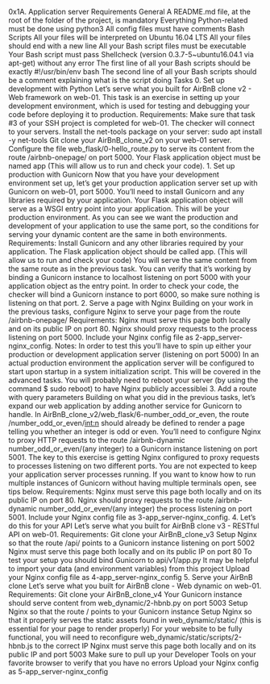0x1A. Application server Requirements General A README.md file, at the root of the folder of the project, is mandatory Everything Python-related
must be done using python3 All config files must have comments Bash Scripts All your files will be interpreted on Ubuntu 16.04 LTS All your files
should end with a new line All your Bash script files must be executable Your Bash script must pass Shellcheck (version 0.3.7-5~ubuntu16.04.1 via
apt-get) without any error The first line of all your Bash scripts should be exactly #!/usr/bin/env bash The second line of all your Bash scripts
should be a comment explaining what is the script doing Tasks 0. Set up development with Python Let’s serve what you built for AirBnB clone v2 -
Web framework on web-01. This task is an exercise in setting up your development environment, which is used for testing and debugging your
code before deploying it to production. 
Requirements: 
Make sure that task #3 of your SSH project is completed for web-01. The checker will connect to your servers. Install the net-tools package on
your server: sudo apt install -y net-tools Git clone your AirBnB_clone_v2 on your web-01 server. Configure the file web_flask/0-hello_route.py to
serve its content from the route /airbnb-onepage/ on port 5000. Your Flask application object must be named app (This will allow us to run and
check your code). 1. Set up production with Gunicorn Now that you have your development environment set up, let’s get your production
application server set up with Gunicorn on web-01, port 5000. You’ll need to install Gunicorn and any libraries required by your application. Your
Flask application object will serve as a WSGI entry point into your application. This will be your production environment. As you can see we want
the production and development of your application to use the same port, so the conditions for serving your dynamic content are the same in
both environments. 
Requirements: 
Install Gunicorn and any other libraries required by your application. The Flask application object should be called app. (This will allow us to run
and check your code) You will serve the same content from the same route as in the previous task. You can verify that it’s working by binding a
Gunicorn instance to localhost listening on port 5000 with your application object as the entry point. In order to check your code, the checker will
bind a Gunicorn instance to port 6000, so make sure nothing is listening on that port. 2. Serve a page with Nginx Building on your work in the
previous tasks, configure Nginx to serve your page from the route /airbnb-onepage/ 
Requirements: 
Nginx must serve this page both locally and on its public IP on port 80. Nginx should proxy requests to the process listening on port 5000. Include
your Nginx config file as 2-app_server-nginx_config. Notes: 
In order to test this you’ll have to spin up either your production or development application server (listening on port 5000) In an actual
production environment the application server will be configured to start upon startup in a system initialization script. This will be covered in the
advanced tasks. You will probably need to reboot your server (by using the command $ sudo reboot) to have Nginx publicly accessiblei 3. Add a
route with query parameters Building on what you did in the previous tasks, let’s expand our web application by adding another service for
Gunicorn to handle. In AirBnB_clone_v2/web_flask/6-number_odd_or_even, the route /number_odd_or_even/<int:n> should already be defined to
render a page telling you whether an integer is odd or even. You’ll need to configure Nginx to proxy HTTP requests to the route /airbnb-dynamic
number_odd_or_even/(any integer) to a Gunicorn instance listening on port 5001. The key to this exercise is getting Nginx configured to proxy
requests to processes listening on two different ports. You are not expected to keep your application server processes running. If you want to
know how to run multiple instances of Gunicorn without having multiple terminals open, see tips below. 
Requirements: 
Nginx must serve this page both locally and on its public IP on port 80. Nginx should proxy requests to the route /airbnb-dynamic
number_odd_or_even/(any integer) the process listening on port 5001. Include your Nginx config file as 3-app_server-nginx_config. 4. Let’s do this
for your API Let’s serve what you built for AirBnB clone v3 - RESTful API on web-01. 
Requirements: 
Git clone your AirBnB_clone_v3 Setup Nginx so that the route /api/ points to a Gunicorn instance listening on port 5002 Nginx must serve this
page both locally and on its public IP on port 80 To test your setup you should bind Gunicorn to api/v1/app.py It may be helpful to import your
data (and environment variables) from this project Upload your Nginx config file as 4-app_server-nginx_config 5. Serve your AirBnB clone Let’s
serve what you built for AirBnB clone - Web dynamic on web-01. 
Requirements: 
Git clone your AirBnB_clone_v4 Your Gunicorn instance should serve content from web_dynamic/2-hbnb.py on port 5003 Setup Nginx so that the
route / points to your Gunicorn instance Setup Nginx so that it properly serves the static assets found in web_dynamic/static/ (this is essential for
your page to render properly) For your website to be fully functional, you will need to reconfigure web_dynamic/static/scripts/2-hbnb.js to the
correct IP Nginx must serve this page both locally and on its public IP and port 5003 Make sure to pull up your Developer Tools on your favorite
browser to verify that you have no errors Upload your Nginx config as 5-app_server-nginx_config
